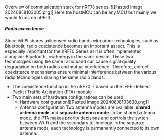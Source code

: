Overview of communication stack for nRF70 series. 
![[Pasted image 20240808103005.png]]
Here the hostMCU can be any MCU but mainly we would focus on nRF53.

##### Radio coexistence
Since Wi-Fi shares unlicensed radio bands with other technologies, such as Bluetooth, radio coexistence becomes an important aspect. This is especially important for the nRF70 Series as it is often implemented alongside Bluetooth Low Energy in the same device. These two technologies using the same radio band can cause signal quality degradation on both radios and mutual interference. Therefore, correct coexistence mechanisms ensure minimal interference between the various radio technologies sharing the same radio bands.
- The coexistence function in the nRF70 is based on the IEEE-defined Packet Traffic Arbitration (PTA) module
- Two main sets of hardware configurations can be used
	- Hardware configuration![[Pasted image 20240808103638.png]]
	- Antenna configuration
	  Two antenna modes are available: **shared antenna mode** and **separate antenna mode**. In the shared antenna mode, the PTA makes priority decisions and controls the switch between Wi-Fi and the secondary technology. In the separate antenna mode, each technology is permanently connected to its own antenna.